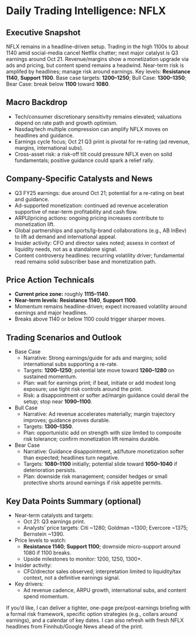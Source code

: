 # Daily Trading Intelligence: NFLX

## Executive Snapshot
NFLX remains in a headline-driven setup. Trading in the high 1100s to about 1140 amid social-media cancel Netflix chatter; next major catalyst is Q3 earnings around Oct 21. Revenue/margins show a monetization upgrade via ads and pricing, but content spend remains a headwind. Near-term risk is amplifed by headlines; manage risk around earnings. Key levels: **Resistance 1140**, **Support 1100**. Base case targets: **1200–1250**; Bull Case: **1300–1350**; Bear Case: break below **1100** toward **1080**.

## Macro Backdrop
- Tech/consumer discretionary sensitivity remains elevated; valuations depend on rate path and growth optimism.
- Nasdaq/tech multiple compression can amplify NFLX moves on headlines and guidance.
- Earnings cycle focus; Oct 21 Q3 print is pivotal for re-rating (ad revenue, margins, international subs).
- Cross-asset risk: a risk-off tilt could pressure NFLX even on solid fundamentals; positive guidance could spark a relief rally.

## Company-Specific Catalysts and News
- Q3 FY25 earnings: due around Oct 21; potential for a re-rating on beat and guidance.
- Ad-supported monetization: continued ad revenue acceleration supportive of near-term profitability and cash flow.
- ARPU/pricing actions: ongoing pricing increases contribute to monetization lift.
- Global partnerships and sports/lg-brand collaborations (e.g., AB InBev) to lift ad demand and international appeal.
- Insider activity: CFO and director sales noted; assess in context of liquidity needs, not as a standalone signal.
- Content controversy headlines: recurring volatility driver; fundamental read remains solid subscriber base and monetization path.

## Price Action Technicals
- **Current price zone:** roughly **$1115–$1140**.
- **Near-term levels:** **Resistance 1140**, **Support 1100**.
- Momentum remains headline-driven; expect increased volatility around earnings and major headlines.
- Breaks above 1140 or below 1100 could trigger sharper moves.

## Trading Scenarios and Outlook
- Base Case
  - Narrative: Strong earnings/guide for ads and margins; solid international subs supporting a re-rate.
  - Targets: **1200–1250**; potential late move toward **1260–1280** on sustained momentum.
  - Plan: wait for earnings print; if beat, initiate or add modest long exposure; use tight risk controls around the print.
  - Risk: a disappointment or softer ad/margin guidance could derail the setup; stop near **1090–1100**.
- Bull Case
  - Narrative: Ad revenue accelerates materially; margin trajectory improves; guidance proves durable.
  - Targets: **1300–1350**.
  - Plan: opportunistic add on strength with size limited to composite risk tolerance; confirm monetization lift remains durable.
- Bear Case
  - Narrative: Guidance disappointment, ad/future monetization softer than expected; headlines turn negative.
  - Targets: **1080–1100** initially; potential slide toward **1050–1040** if deterioration persists.
  - Plan: downside risk management; consider hedges or small protective shorts around earnings if risk appetite permits.

## Key Data Points Summary (optional)
- Near-term catalysts and targets:
  - Oct 21: Q3 earnings print.
  - Analysts’ price targets: Citi ~1280; Goldman ~1300; Evercore ~1375; Bernstein ~1390.
- Price levels to watch:
  - **Resistance 1140**; **Support 1100**; downside micro-support around 1080 if 1100 breaks.
  - Upside milestones to monitor: 1200, 1250, 1300+.
- Insider activity:
  - CFO/director sales observed; interpretation limited to liquidity/tax context, not a definitive earnings signal.
- Key drivers:
  - Ad revenue cadence, ARPU growth, international subs, and content spend momentum.

If you’d like, I can deliver a tighter, one-page pre/post-earnings briefing with a formal risk framework, specific option strategies (e.g., collars around earnings), and a calendar of key dates. I can also refresh with fresh NFLX headlines from Finnhub/Google News ahead of the print.